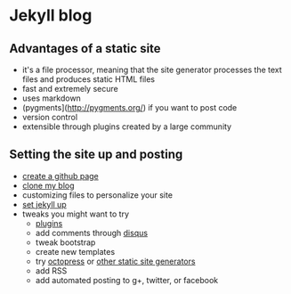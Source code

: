# Jekyll blog

## Advantages of a static site
* it's a file processor, meaning that the site generator processes the text files and produces static HTML files 
* fast and extremely secure
* uses markdown
* (pygments](http://pygments.org/) if you want to post code
* version control
* extensible through plugins created by a large community

## Setting the site up and posting

* [create a github page](https://help.github.com/articles/creating-pages-with-the-automatic-generator)
* [clone my blog](https://github.com/rpietro/rpietro.github.io)
* customizing files to personalize your site
* [set jekyll up](http://jekyllrb.com/docs/quickstart/)
* tweaks you might want to try
    * [plugins](http://jekyllrb.com/docs/plugins/)
    * add comments through [disqus](http://disqus.com/)
    * tweak bootstrap
    * create new templates
    * try [octopress](http://octopress.org/) or [other static site generators](https://gist.github.com/davatron5000/2254924)
    * add RSS
    * add automated posting to g+, twitter, or facebook